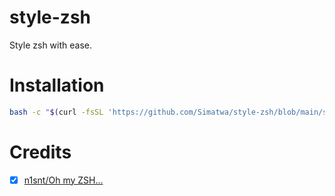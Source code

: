 # style-zsh
Style zsh with ease.


# Installation

   ```bash
   bash -c "$(curl -fsSL 'https://github.com/Simatwa/style-zsh/blob/main/style-zsh.sh?raw=true')"
   ```

# Credits 

- [x] [n1snt/Oh my ZSH...](https://gist.github.com/n1snt/454b879b8f0b7995740ae04c5fb5b7df) 
